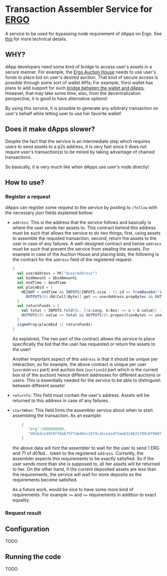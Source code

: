 # Transaction Assembler Service for [ERGO](https://ergoplatform.org/en/)
A service to be used for bypassing node requirement of dApps on Ergo.
See [this](https://www.ergoforum.org/t/tx-assembler-service-bypassing-node-requirement-for-dapps/443)
for more technical details.

## WHY?
dApp developers need some kind of bridge to access user's assets in a secure manner.
For example, the [Ergo Auction House](http://ergoauctions.org) needs to use user's funds 
to place bid on user's desired auction. That kind of secure access is possible through some sort of wallet APIs;
For example, Yoroi wallet
has plans to add support for such [bridge between the wallet and dApps](https://cardanoupdates.com/docs/98524716-9e4c-4aeb-b462-08ec701b7f6c). However, that may take some time, also, from the
decentralization perspective, it is good to have alternative options!

By using this service, it is possible to generate any arbitrary transaction on user's behalf while letting user to use her favorite wallet!

## Does it make dApps slower?
Despite the fact that the service is an intermediate step which requires users to send assets to
a p2s address, it is very fast since it does not require user's transaction(s) to be mined by taking advantage of chained transactions.

So basically, it is very much like when dApps use user's node directly!

## How to use?
### Register a request
dApps can register some request to the service by posting to `/follow` with the necessary json fields explained bellow:
* `address`: This is the address that the service follows and basically is where the user sends her assets to.
This contract behind this address must be such that allows the service to do two things;
first, using assets to assemble the requsted transaction, second, return the assets to the user in case of any failures.
A well-designed contract and hense `address` must be such that prevent the service from stealing the assets.
For example in case of the Auction House and placing bids, the following is the contract for the `address` field of the registered request:
    ```scala
    {
      val userAddress = PK("$userAddress")
      val bidAmount = $bidAmountL
      val endTime = $endTime
      val placeBid = {
        HEIGHT < endTime && INPUTS(INPUTS.size - 1).id == fromBase64("$auctionId") &&
          OUTPUTS(0).R8[Coll[Byte]].get == userAddress.propBytes && OUTPUTS(0).value == bidAmount
      }
      val returnFunds = {
        val total = INPUTS.fold(0L, {(x:Long, b:Box) => x + b.value}) - 4000000
        OUTPUTS(0).value >= total && OUTPUTS(0).propositionBytes == userAddress.propBytes
      }
      sigmaProp(placeBid || returnFunds)
    }
    ```
    As explained, The two part of the contract allows the service to place specifically the bid that the user has requested
    or return the assets to the user! 
    
    Another important aspect of this `address` is that it should be unique per interaction;
    so for example, the above contract is unique per user (`userAddress` part) and
    auction box (`auctionId` part which is the current box id of the auction)
    hence different addresses for different auctions or users. This is essentially needed for the
    service to be able to distinguish between different assets!
* `returnTo`: This field must contain the user's address. Assets will be returned to this address in case of any failures.
* `startWhen`: This field hints the assembler service about when to start assembling the transaction. As an example:
    ```scala
        { 
           "erg":1000000000,
           "d01bdce3959ff6b675f7ab40ec2479ca5ce1edf3ae6314631f09c0f9807752aa":71
        }
    ```
  the above data will hint the assembler to wait for the user to send 1 ERG and 71 of d01bd... token to the registered `address`.
  Currently, the assembler expects this requirements to be exactly satisfied.
  So if the user sends more than she is supposed to, all her assets will be returned to her.
  On the other hand, if the current deposited assets are less than the requirements, the service will wait for more deposits so the requirements become satisfied.
  
  As a future work, would be nice to have some more kind of requirements. For example `>=` and `<=` requirements in addition to exact equality.
  


### Request result

## Configuration
TODO

## Running the code
TODO

